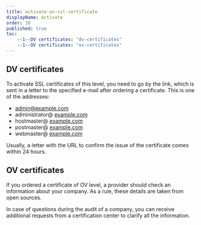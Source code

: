 ```yaml
---
title: activate-an-ssl-certificate
displayName: Activate
order: 30
published: true
toc:
    --1--DV certificates: "dv-certificates"
    --1--OV certificates: "ov-certificates"
---
```

DV certificates
---------------

To activate SSL certificates of this level, you need to go by the link, which is sent in a letter to the specified e-mail after ordering a certificate. This is one of the addresses:

*   [admin@example.com](mailto:admin@example.com)
*   administrator@ [example.com](http://example.com/)
*   hostmaster@ [example.com](http://example.com/)
*   postmaster@ [example.com](http://example.com/)
*   webmaster@ [example.com](http://example.com/)

Usually, a letter with the URL to confirm the issue of the certificate comes within 24 hours.

OV certificates
---------------

If you ordered a certificate of OV level, a provider should check an information about your company. As a rule, these details are taken from open sources.

In case of questions during the audit of a company, you can receive additional requests from a certification center to clarify all the information.